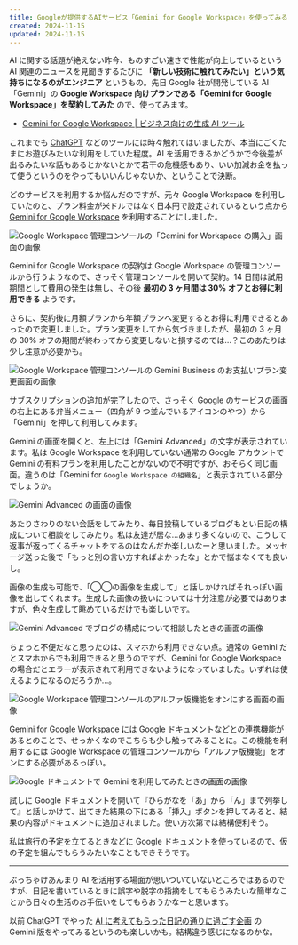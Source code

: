 ```yaml
---
title: Googleが提供するAIサービス「Gemini for Google Workspace」を使ってみる
created: 2024-11-15
updated: 2024-11-15
---
```


AI に関する話題が絶えない昨今、ものすごい速さで性能が向上しているという AI 関連のニュースを見聞きするたびに **「新しい技術に触れてみたい」という気持ちになるのがエンジニア** というもの。先日 Google 社が開発している AI「Gemini」の **Google Workspace 向けプランである「Gemini for Google Workspace」を契約してみた** ので、使ってみます。

- [Gemini for Google Workspace | ビジネス向けの生成 AI ツール](https://workspace.google.co.jp/intl/ja/solutions/ai/)

これまでも [ChatGPT](https://openai.com/ja-JP/chatgpt/overview/) などのツールには時々触れてはいましたが、本当にごくたまにお遊びみたいな利用をしていた程度。AI を活用できるかどうかで今後差が出るみたいな話もあるとかないとかで若干の危機感もあり、いい加減お金を払って使うというのをやってもいいんじゃないか、ということで決断。

どのサービスを利用するか悩んだのですが、元々 Google Workspace を利用していたのと、プラン料金が米ドルではなく日本円で設定されているという点から [Gemini for Google Workspace](https://workspace.google.co.jp/intl/ja/solutions/ai/) を利用することにしました。

![Google Workspace 管理コンソールの「Gemini for Workspace の購入」画面の画像](989c5cbf-32ae-4956-bf6e-80b614417400)

Gemini for Google Workspace の契約は Google Workspace の管理コンソールから行うようなので、さっそく管理コンソールを開いて契約。14 日間は試用期間として費用の発生は無し、その後 **最初の 3 ヶ月間は 30% オフとお得に利用できる** ようです。

さらに、契約後に月額プランから年額プランへ変更するとお得に利用できるとあったので変更しました。プラン変更をしてから気づきましたが、最初の 3 ヶ月の 30% オフの期間が終わってから変更しないと損するのでは…？このあたりは少し注意が必要かも。

![Google Workspace 管理コンソールの Gemini Business のお支払いプラン変更画面の画像](c30dc4a0-dda9-4676-c04f-9a3b03688c00)

サブスクリプションの追加が完了したので、さっそく Google のサービスの画面の右上にある弁当メニュー（四角が 9 つ並んでいるアイコンのやつ）から「Gemini」を押して利用してみます。

Gemini の画面を開くと、左上には「Gemini Advanced」の文字が表示されています。私は Google Workspace を利用していない通常の Google アカウントで Gemini の有料プランを利用したことがないので不明ですが、おそらく同じ画面。違うのは「Gemini for `Google Workspace の組織名`」と表示されている部分でしょうか。

![Gemini Advanced の画面の画像](86fcdb47-fb24-4068-bfe8-886614346200)

あたりさわりのない会話をしてみたり、毎日投稿しているブログもとい日記の構成について相談をしてみたり。私は友達が居な…あまり多くないので、こうして返事が返ってくるチャットをするのはなんだか楽しいなーと思いました。メッセージ送った後で「もっと別の言い方すればよかったな」とかで悩まなくても良いし。

画像の生成も可能で、「◯◯の画像を生成して」と話しかければそれっぽい画像を出してくれます。生成した画像の扱いについては十分注意が必要ではありますが、色々生成して眺めているだけでも楽しいです。

![Gemini Advanced でブログの構成について相談したときの画面の画像](5b1ba1f5-baed-46c6-b472-1255d2a96000)

ちょっと不便だなと思ったのは、スマホから利用できない点。通常の Gemini だとスマホからでも利用できると思うのですが、Gemini for Google Workspace の場合だとエラーが表示されて利用できないようになっていました。いずれは使えるようになるのだろうか…。

![Google Workspace 管理コンソールのアルファ版機能をオンにする画面の画像](6c582149-924a-4111-8d62-4cdab5fc0c00)

Gemini for Google Workspace には Google ドキュメントなどとの連携機能があるとのことで、せっかくなのでこちらも少し触ってみることに。この機能を利用するには Google Workspace の管理コンソールから「アルファ版機能」をオンにする必要があるっぽい。

![Google ドキュメントで Gemini を利用してみたときの画面の画像](a7da4ba7-2124-4777-e643-10c7dac72200)

試しに Google ドキュメントを開いて『ひらがなを「あ」から「ん」まで列挙して』と話しかけて、出てきた結果の下にある「挿入」ボタンを押してみると、結果の内容がドキュメントに追加されました。使い方次第では結構便利そう。

私は旅行の予定を立てるときなどに Google ドキュメントを使っているので、仮の予定を組んでもらうみたいなこともできそうです。

---

ぶっちゃけあんまり AI を活用する場面が思いついていないところではあるのですが、日記を書いているときに誤字や脱字の指摘をしてもらうみたいな簡単なことから日々の生活のお手伝いをしてもらおうかなーと思います。

以前 ChatGPT でやった [AI に考えてもらった日記の通りに過ごす企画](/blog/20230914/) の Gemini 版をやってみるというのも楽しいかも。結構違う感じになるのかな。
